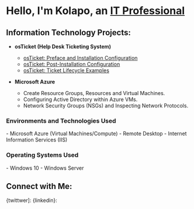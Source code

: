 <h1> Hello, I'm Kolapo, an <a href="https://"> IT Professional</a> </h1>

<h2> Information Technology Projects: </h2>

- <b> osTicket (Help Desk Ticketing System) </b>
   - <a href="https://github.com/kolapo72/installation"> osTicket: Preface and Installation Configuration</a>
   - <a href="https://github.com/kolapo72/post_installation"> osTicket: Post-Installation Configuration</a>
   - <a href="https://github.com/kolapo72/ticket_lifecycle"> osTicket: Ticket Lifecycle Examples</a>

- <b>Microsoft Azure</b>
   - Create Resource Groups, Resources and Virtual Machines.
   - Configuring Active Directory within Azure VMs.
   - Network Security Groups (NSGs) and Inspecting Network Protocols.
 
<h3>Environments and Technologies Used</h3>
<list>
   - Microsoft Azure (Virtual Machines/Compute)
   - Remote Desktop
   - Internet Information Services (IIS)
</list>

<h3>Operating Systems Used</h3>
   <list>
   - Windows 10
   - Windows Server
   </list>

 <h2>Connect with Me:</h2>

 {twittwer]: 
 {linkedin}:
